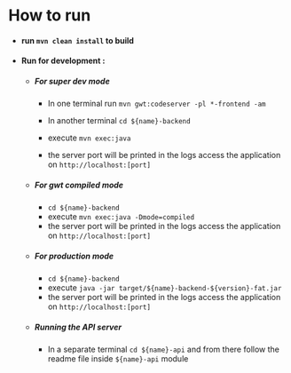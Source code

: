 # How to run

- #### run `mvn clean install` to build

- #### Run for development :

  - ##### For super dev mode 
  
    - In one terminal run `mvn gwt:codeserver -pl *-frontend -am`
    
    - In another terminal `cd ${name}-backend`
    - execute `mvn exec:java`
    - the server port will be printed in the logs access the application on `http://localhost:[port]`

  - ##### For gwt compiled mode 
  
    - `cd ${name}-backend`
    - execute `mvn exec:java -Dmode=compiled`
    - the server port will be printed in the logs access the application on `http://localhost:[port]`

  - ##### For production mode 
  
    - `cd ${name}-backend`
    - execute `java -jar target/${name}-backend-${version}-fat.jar`
    - the server port will be printed in the logs access the application on `http://localhost:[port]`

  - ##### Running the API server
    - In a separate terminal `cd ${name}-api` and from there follow the readme file inside `${name}-api` module

